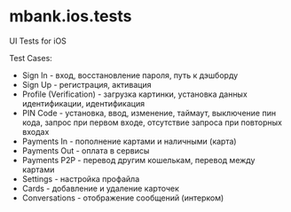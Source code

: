 # mbank.ios.tests
UI Tests for iOS

Test Cases:
- Sign In - вход, восстановление пароля, путь к дэшборду
- Sign Up - регистрация, активация
- Profile (Verification) - загрузка картинки, установка данных идентификации, идентификация
- PIN Code - установка, ввод, изменение, таймаут, выключение пин кода, запрос при первом входе, отсутствие запроса при повторных входах
- Payments In - пополнение картами и наличными (карта)
- Payments Out - оплата в сервисы
- Payments P2P - перевод другим кошелькам, перевод между картами
- Settings - настройка профайла
- Cards - добавление и удаление карточек
- Conversations - отображение сообщений (интерком)